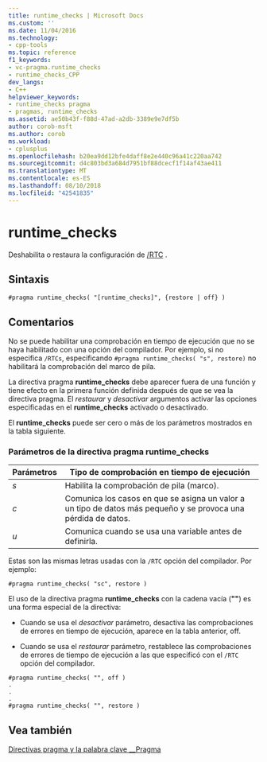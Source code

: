 ```yaml
---
title: runtime_checks | Microsoft Docs
ms.custom: ''
ms.date: 11/04/2016
ms.technology:
- cpp-tools
ms.topic: reference
f1_keywords:
- vc-pragma.runtime_checks
- runtime_checks_CPP
dev_langs:
- C++
helpviewer_keywords:
- runtime_checks pragma
- pragmas, runtime_checks
ms.assetid: ae50b43f-f88d-47ad-a2db-3389e9e7df5b
author: corob-msft
ms.author: corob
ms.workload:
- cplusplus
ms.openlocfilehash: b20ea9dd12bfe4daff8e2e440c96a41c220aa742
ms.sourcegitcommit: d4c803bd3a684d7951bf88dcecf1f14af43ae411
ms.translationtype: MT
ms.contentlocale: es-ES
ms.lasthandoff: 08/10/2018
ms.locfileid: "42541835"
---
```

# <a name="runtimechecks"></a>runtime_checks
Deshabilita o restaura la configuración de [/RTC](../build/reference/rtc-run-time-error-checks.md) .  
  
## <a name="syntax"></a>Sintaxis  
  
```  
#pragma runtime_checks( "[runtime_checks]", {restore | off} )  
```  
  
## <a name="remarks"></a>Comentarios  
 
No se puede habilitar una comprobación en tiempo de ejecución que no se haya habilitado con una opción del compilador. Por ejemplo, si no especifica `/RTCs`, especificando `#pragma runtime_checks( "s", restore)` no habilitará la comprobación del marco de pila.  
  
La directiva pragma **runtime_checks** debe aparecer fuera de una función y tiene efecto en la primera función definida después de que se vea la directiva pragma. El *restaurar* y *desactivar* argumentos activar las opciones especificadas en el **runtime_checks** activado o desactivado.  
  
El **runtime_checks** puede ser cero o más de los parámetros mostrados en la tabla siguiente.  
  
### <a name="parameters-of-the-runtimechecks-pragma"></a>Parámetros de la directiva pragma runtime_checks  
  
|Parámetros|Tipo de comprobación en tiempo de ejecución|  
|--------------------|-----------------------------|  
|*s*|Habilita la comprobación de pila (marco).|  
|*c*|Comunica los casos en que se asigna un valor a un tipo de datos más pequeño y se provoca una pérdida de datos.|  
|*u*|Comunica cuando se usa una variable antes de definirla.|  
  
Estas son las mismas letras usadas con la `/RTC` opción del compilador. Por ejemplo:  
  
```  
#pragma runtime_checks( "sc", restore )  
```  
  
El uso de la directiva pragma **runtime_checks** con la cadena vacía (**""**) es una forma especial de la directiva:  
  
- Cuando se usa el *desactivar* parámetro, desactiva las comprobaciones de errores en tiempo de ejecución, aparece en la tabla anterior, off.  
  
- Cuando se usa el *restaurar* parámetro, restablece las comprobaciones de errores de tiempo de ejecución a las que especificó con el `/RTC` opción del compilador.  
  
```  
#pragma runtime_checks( "", off )  
.  
.  
.  
#pragma runtime_checks( "", restore )   
```  
  
## <a name="see-also"></a>Vea también  
 
[Directivas pragma y la palabra clave __Pragma](../preprocessor/pragma-directives-and-the-pragma-keyword.md)   